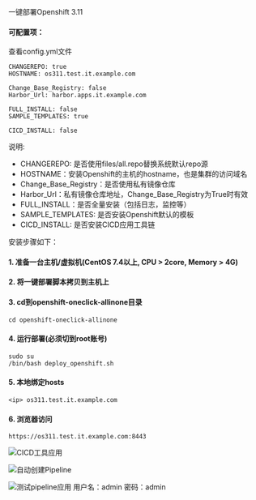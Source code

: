 一键部署Openshift 3.11
#### 可配置项：
查看config.yml文件

    CHANGEREPO: true
    HOSTNAME: os311.test.it.example.com

    Change_Base_Registry: false
    Harbor_Url: harbor.apps.it.example.com

    FULL_INSTALL: false
    SAMPLE_TEMPLATES: true

    CICD_INSTALL: false

说明:
- CHANGEREPO: 是否使用files/all.repo替换系统默认repo源
- HOSTNAME：安装Openshift的主机的hostname，也是集群的访问域名
- Change_Base_Registry：是否使用私有镜像仓库
- Harbor_Url：私有镜像仓库地址，Change_Base_Registry为True时有效
- FULL_INSTALL：是否全量安装（包括日志，监控等）
- SAMPLE_TEMPLATES: 是否安装Openshift默认的模板
- CICD_INSTALL: 是否安装CICD应用工具链

安装步骤如下：
#### 1. 准备一台主机/虚拟机(CentOS 7.4以上, CPU > 2core, Memory > 4G)

#### 2. 将一键部署脚本拷贝到主机上

#### 3. cd到openshift-oneclick-allinone目录
    
    cd openshift-oneclick-allinone
    
#### 4. 运行部署(必须切到root账号)

    sudo su
    /bin/bash deploy_openshift.sh
    
#### 5. 本地绑定hosts
    <ip> os311.test.it.example.com
#### 6. 浏览器访问
    https://os311.test.it.example.com:8443
![CICD工具应用](https://images.gitee.com/uploads/images/2018/1211/180618_90ca6ea4_550732.png "屏幕截图.png")

![自动创建Pipeline](https://images.gitee.com/uploads/images/2018/1211/180737_038ab5ba_550732.png "屏幕截图.png")

![测试pipeline应用](https://images.gitee.com/uploads/images/2018/1211/181107_da9cea98_550732.png "屏幕截图.png")
用户名：admin  密码：admin
